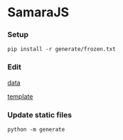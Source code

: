 # SamaraJS

### Setup

```
pip install -r generate/frozen.txt
```

### Edit

[data](/generate/data.yaml)

[template](/generate/template.yml)

### Update static files

```
python -m generate
```
